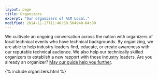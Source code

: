 ```yaml
---
layout: page
title: Organizers
excerpt: "Our organizers of ACM Local."
modified: 2014-11-17T11:46:38.564948-04:00
---
```


We cultivate an ongoing conversation across the nation with organizers of local technical events who have technical backgrounds. By organizing, we are able to help industry leaders find, educate, or create awareness with our reputable technical audience.  We also help our technically skilled organizers to establish a new rapport with those industry leaders.  Are you already an organizer? [May our guide  help you further](guide). 

{% include organizers.html %}
